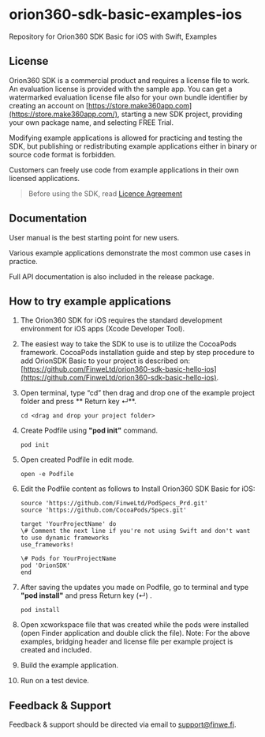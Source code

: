 # orion360-sdk-basic-examples-ios
Repository for Orion360 SDK Basic for iOS with Swift, Examples

## License

Orion360 SDK is a commercial product and requires a license file to work. An evaluation license is provided with the sample app. You can get a watermarked evaluation license file also for your own bundle identifier by creating an account on [https://store.make360app.com](https://store.make360app.com/), starting a new SDK project, providing your own package name, and selecting FREE Trial.

Modifying example applications is allowed for practicing and testing the SDK, but publishing or redistributing example applications either in binary or source code format is forbidden.

Customers can freely use code from example applications in their own licensed applications.

> Before using the SDK, read  [Licence Agreement](https://github.com/FinweLtd/Orion_SDK_iOS_SampleApps/blob/master/Finwe_Orion360_SDK_Basic_Evaluation_Kit_License_en_US-20161212_1500.pdf)

## Documentation

User manual is the best starting point for new users.

Various example applications demonstrate the most common use cases in practice.

Full API documentation is also included in the release package.

## How to try example applications

1.  The Orion360 SDK for iOS requires the standard development environment for iOS apps (Xcode Developer Tool).
2.  The easiest way to take the SDK to use is to utilize the CocoaPods framework. CocoaPods installation guide and step by step procedure to add OrionSDK Basic to your project is described on:  [https://github.com/FinweLtd/orion360-sdk-basic-hello-ios](https://github.com/FinweLtd/orion360-sdk-basic-hello-ios).
3.  Open terminal, type “cd” then drag and drop one of the example project folder and press ** Return key ↵**.   
    ```
	cd <drag and drop your project folder>
	 ```
 
4.  Create Podfile using **"pod init"** command. 
    ```
	pod init
	 ```
    
5. Open created Podfile in edit mode.
    
    ```
    open -e Podfile 
     ```
    
6.  Edit the Podfile content as follows to Install Orion360 SDK Basic for iOS:

	```
	source 'https://github.com/FinweLtd/PodSpecs_Prd.git'  
	source 'https://github.com/CocoaPods/Specs.git'  
	  
	target 'YourProjectName' do  
	\# Comment the next line if you're not using Swift and don't want to use dynamic frameworks  
	use_frameworks!  
	  
	\# Pods for YourProjectName  
	pod 'OrionSDK'  
	end
	```
7. After saving the updates you made on Podfile, go to terminal and type **"pod install"** and press Return key (↵) .

	 ```
	pod install
	 ```
	 
8. Open xcworkspace file that was created while the pods were installed (open Finder application and double click the file).
Note: For the above examples, bridging header and license file per example project is created and included. 
9.  Build the example application.
10.  Run on a test device.

## Feedback & Support

Feedback & support should be directed via email to  [support@finwe.fi](mailto:support@finwe.fi). 



